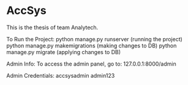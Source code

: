 # AccSys
This is the thesis of team Analytech.

To Run the Project:
python manage.py runserver (running the project)
python manage.py makemigrations (making changes to DB)
python manage.py migrate (applying changes to DB)

Admin Info:
To access the admin panel, go to: 127.0.0.1:8000/admin

Admin Credentials:
accsysadmin
admin123


